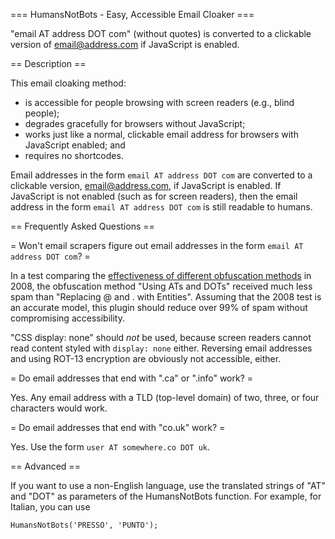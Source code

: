 === HumansNotBots - Easy, Accessible Email Cloaker ===

"email AT address DOT com" (without quotes) is converted to a clickable version of email@address.com if JavaScript is enabled.

== Description ==

This email cloaking method: 

* is accessible for people browsing with screen readers (e.g., blind people); 
* degrades gracefully for browsers without JavaScript; 
* works just like a normal, clickable email address for browsers with JavaScript enabled; and
* requires no shortcodes.

Email addresses in the form `email AT address DOT com` are converted to a clickable version, [email@address.com](mailto:email@address.com), if JavaScript is enabled. If JavaScript is not enabled (such as for screen readers), then the email address in the form `email AT address DOT com` is still readable to humans.


== Frequently Asked Questions ==

= Won't email scrapers figure out email addresses in the form `email AT address DOT com`? =

In a test comparing the [effectiveness of different obfuscation methods](http://techblog.tilllate.com/2008/07/20/ten-methods-to-obfuscate-e-mail-addresses-compared/) in 2008, the obfuscation method "Using ATs and DOTs" received much less spam than "Replacing @ and . with Entities". Assuming that the 2008 test is an accurate model, this plugin should reduce over 99% of spam without compromising accessibility.

"CSS display: none" should *not* be used, because screen readers cannot read content styled with `display: none` either. Reversing email addresses and using ROT-13 encryption are obviously not accessible, either.

= Do email addresses that end with ".ca" or ".info" work? =

Yes. Any email address with a TLD (top-level domain) of two, three, or four characters would work.

= Do email addresses that end with "co.uk" work? =

Yes. Use the form `user AT somewhere.co DOT uk`.

== Advanced ==

If you want to use a non-English language, use the translated strings of "AT" and "DOT" as parameters of the HumansNotBots function. For example, for Italian, you can use

    HumansNotBots('PRESSO', 'PUNTO');
